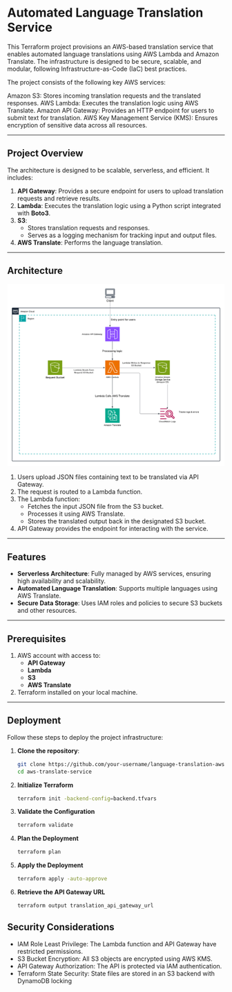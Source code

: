 # Automated Language Translation Service

This Terraform project provisions an AWS-based translation service that enables automated language translations using AWS Lambda and Amazon Translate. The infrastructure is designed to be secure, scalable, and modular, following Infrastructure-as-Code (IaC) best practices.

The project consists of the following key AWS services:

Amazon S3: Stores incoming translation requests and the translated responses.
AWS Lambda: Executes the translation logic using AWS Translate.
Amazon API Gateway: Provides an HTTP endpoint for users to submit text for translation.
AWS Key Management Service (KMS): Ensures encryption of sensitive data across all resources.

---

## **Project Overview**
The architecture is designed to be scalable, serverless, and efficient. It includes:
1. **API Gateway**: Provides a secure endpoint for users to upload translation requests and retrieve results.
2. **Lambda**: Executes the translation logic using a Python script integrated with **Boto3**.
3. **S3**: 
   - Stores translation requests and responses.
   - Serves as a logging mechanism for tracking input and output files.
4. **AWS Translate**: Performs the language translation.

---

## **Architecture**

![Architecture Diagram](./assets/Architecture_diagram.png)

1. Users upload JSON files containing text to be translated via API Gateway.
2. The request is routed to a Lambda function.
3. The Lambda function:
   - Fetches the input JSON file from the S3 bucket.
   - Processes it using AWS Translate.
   - Stores the translated output back in the designated S3 bucket.
4. API Gateway provides the endpoint for interacting with the service.

---



## **Features**
- **Serverless Architecture**: Fully managed by AWS services, ensuring high availability and scalability.
- **Automated Language Translation**: Supports multiple languages using AWS Translate.
- **Secure Data Storage**: Uses IAM roles and policies to secure S3 buckets and other resources.

---

## **Prerequisites**
1. AWS account with access to:
   - **API Gateway**
   - **Lambda**
   - **S3**
   - **AWS Translate**
2. Terraform installed on your local machine.

---

## **Deployment**
Follow these steps to deploy the project infrastructure:

1. **Clone the repository**:

   ```bash
   git clone https://github.com/your-username/language-translation-aws-iac-solution.git
   cd aws-translate-service
   ```

2. **Initialize Terraform**

   ```bash
   terraform init -backend-config=backend.tfvars
   ```

3. **Validate the Configuration**

   ```bash
   terraform validate
   ```

4. **Plan the Deployment**

   ```bash
   terraform plan
   ```

5. **Apply the Deployment**

   ```bash
   terraform apply -auto-approve
   ```

6. **Retrieve the API Gateway URL**
   ```bash
   terraform output translation_api_gateway_url
   ```

## Security Considerations
- IAM Role Least Privilege: The Lambda function and API Gateway have restricted permissions.
- S3 Bucket Encryption: All S3 objects are encrypted using AWS KMS.
- API Gateway Authorization: The API is protected via IAM authentication.
- Terraform State Security: State files are stored in an S3 backend with DynamoDB locking